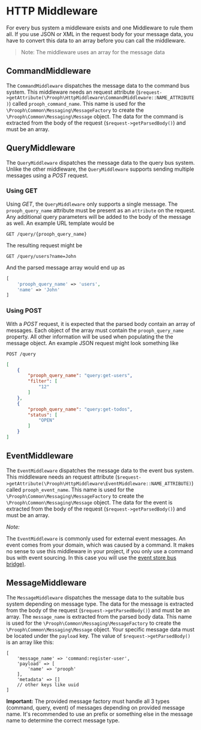 # HTTP Middleware
For every bus system a middleware exists and one Middleware to rule them all. If you use JSON or XML in the request body
for your message data, you have to convert this data to an array before you can call the middleware.

> Note: The middleware uses an array for the message data

## CommandMiddleware
The `CommandMiddleware` dispatches the message data to the command bus system. This middleware needs an request attribute
(`$request->getAttribute(\Prooph\HttpMiddleware\CommandMiddleware::NAME_ATTRIBUTE)`) called `prooph_command_name`.
This name is used for the `\Prooph\Common\Messaging\MessageFactory` to create the `\Prooph\Common\Messaging\Message`
object. The data for the command is extracted from the body of the request (`$request->getParsedBody()`) and must be an
array.

## QueryMiddleware
The `QueryMiddleware` dispatches the message data to the query bus system. Unlike the other middleware, the
`QueryMiddleware` supports sending multiple messages using a *POST* request.

### Using GET

Using *GET*, the `QueryMiddleware` only supports a single message. The `prooph_query_name` attribute must be present as
an `attribute` on the request. Any additional query parameters will be added to the body of the message as well. An
example URL template would be

`GET /query/{prooph_query_name}`

The resulting request might be

`GET /query/users?name=John`

And the parsed message array would end up as

```php
[
    'prooph_query_name' => 'users',
    'name' => 'John'
]
```


### Using POST

With a *POST* request, it is expected that the parsed body contain an array of messages. Each object of the array must
contain the `prooph_query_name` property. All other information will be used when populating the the message object. An
example JSON request might look something like

`POST /query`

```json
[
    {
        "prooph_query_name": "query:get-users",
        "filter": [
            "12"
        ]
    },
    {
        "prooph_query_name": "query:get-todos",
        "status": [
            "OPEN"
        ]
    }
]
```

## EventMiddleware
The `EventMiddleware` dispatches the message data to the event bus system. This middleware needs an request attribute
(`$request->getAttribute(\Prooph\HttpMiddleware\EventMiddleware::NAME_ATTRIBUTE)`) called `prooph_event_name`.
This name is used for the `\Prooph\Common\Messaging\MessageFactory` to create the `\Prooph\Common\Messaging\Message`
object. The data for the event is extracted from the body of the request (`$request->getParsedBody()`) and must be an
array.

*Note:*

The `EventMiddleware` is commonly used for external event messages. An event comes from your domain, which was caused
by a command. It makes no sense to use this middleware in your project, if you only use a command bus with event sourcing.
In  this case you will use the [event store bus bridge)](https://github.com/prooph/event-store-bus-bridge "Marry CQRS with Event Sourcing").

## MessageMiddleware
The `MessageMiddleware` dispatches the message data to the suitable bus system depending on message type. The data
for the message is extracted from the body of the request (`$request->getParsedBody()`) and must be an array. The
`message_name` is extracted from the parsed body data. This name is used for the `\Prooph\Common\Messaging\MessageFactory`
to create the `\Prooph\Common\Messaging\Message` object. Your specific message data must be located under the `payload`
key. The value of `$request->getParsedBody()` is an array like this:

```
[
    'message_name' => 'command:register-user',
    'payload' => [
        'name' => 'prooph'
    ],
    'metadata' => []
    // other keys like uuid
]
```

**Important:** The provided message factory must handle all 3 types (command, query, event) of messages depending on
provided message name. It's recommended to use an prefix or something else in the message name to determine the correct
message type.
